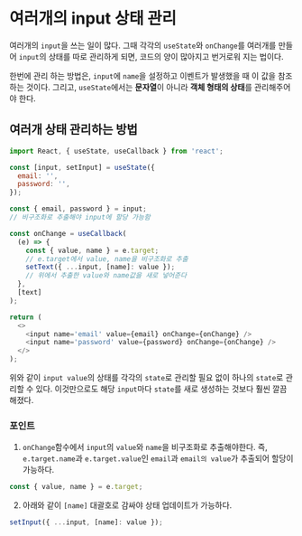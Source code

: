 # 여러개의 input 상태 관리

여러개의 `input`을 쓰는 일이 많다.
그때 각각의 `useState`와 `onChange`를 여러개를 만들어 `input`의 상태를 따로 관리하게 되면, 코드의 양이 많아지고 번거로워 지는 법이다.

한번에 관리 하는 방법은, `input`에 `name`을 설정하고 이벤트가 발생했을 때 이 값을 참조하는 것이다. 그리고, `useState`에서는 **문자열**이 아니라 **객체 형태의 상태**를 관리해주어야 한다.

## 여러개 상태 관리하는 방법

```js
import React, { useState, useCallback } from 'react';

const [input, setInput] = useState({
  email: '',
  password: '',
});

const { email, password } = input;
// 비구조화로 추출해야 input에 할당 가능함

const onChange = useCallback(
  (e) => {
    const { value, name } = e.target;
    // e.target에서 value, name을 비구조화로 추출
    setText({ ...input, [name]: value });
    // 위에서 추출한 value와 name값을 새로 넣어준다
  },
  [text]
);

return (
  <>
    <input name='email' value={email} onChange={onChange} />
    <input name='password' value={password} onChange={onChange} />
  </>
);
```

위와 같이 `input value`의 상태를 각각의 `state`로 관리할 필요 없이 하나의 `state`로 관리할 수 있다. 이것만으로도 해당 `input`마다 `state`를 새로 생성하는 것보다 훨씬 깔끔해졌다.

### 포인트

1. `onChange`함수에서 `input`의 `value`와 `name`을 비구조화로 추출해야한다.
   즉, `e.target.name`과 `e.target.value`인 `email`과 `email의 value`가 추출되어 할당이 가능하다.

```js
const { value, name } = e.target;
```

2. 아래와 같이 `[name]` 대괄호로 감싸야 상태 업데이트가 가능하다.

```js
setInput({ ...input, [name]: value });
```
